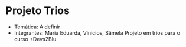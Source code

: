 # Projeto Trios
* Temática: A definir
* Integrantes: Maria Eduarda, Vinicios, Sâmela
Projeto em trios para o curso +Devs2Blu
